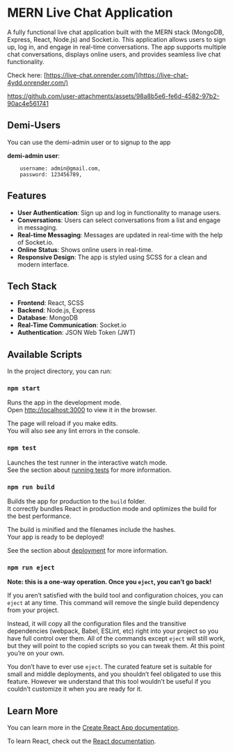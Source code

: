 # MERN Live Chat Application

A fully functional live chat application built with the MERN stack (MongoDB, Express, React, Node.js) and Socket.io. This application allows users to sign up, log in, and engage in real-time conversations. The app supports multiple chat conversations, displays online users, and provides seamless live chat functionality.

Check here: [https://live-chat.onrender.com/](https://live-chat-4ydd.onrender.com/)

https://github.com/user-attachments/assets/98a8b5e6-fe6d-4582-97b2-90ac4e561741

## Demi-Users

You can use the demi-admin user or to signup to the app

**demi-admin user**:

        username: admin@gmail.com,
        password: 123456789,

## Features

- **User Authentication**: Sign up and log in functionality to manage users.
- **Conversations**: Users can select conversations from a list and engage in messaging.
- **Real-time Messaging**: Messages are updated in real-time with the help of Socket.io.
- **Online Status**: Shows online users in real-time.
- **Responsive Design**: The app is styled using SCSS for a clean and modern interface.

## Tech Stack

- **Frontend**: React, SCSS
- **Backend**: Node.js, Express
- **Database**: MongoDB
- **Real-Time Communication**: Socket.io
- **Authentication**: JSON Web Token (JWT)

## Available Scripts

In the project directory, you can run:

### `npm start`

Runs the app in the development mode.\
Open [http://localhost:3000](http://localhost:3000) to view it in the browser.

The page will reload if you make edits.\
You will also see any lint errors in the console.

### `npm test`

Launches the test runner in the interactive watch mode.\
See the section about [running tests](https://facebook.github.io/create-react-app/docs/running-tests) for more information.

### `npm run build`

Builds the app for production to the `build` folder.\
It correctly bundles React in production mode and optimizes the build for the best performance.

The build is minified and the filenames include the hashes.\
Your app is ready to be deployed!

See the section about [deployment](https://facebook.github.io/create-react-app/docs/deployment) for more information.

### `npm run eject`

**Note: this is a one-way operation. Once you `eject`, you can’t go back!**

If you aren’t satisfied with the build tool and configuration choices, you can `eject` at any time. This command will remove the single build dependency from your project.

Instead, it will copy all the configuration files and the transitive dependencies (webpack, Babel, ESLint, etc) right into your project so you have full control over them. All of the commands except `eject` will still work, but they will point to the copied scripts so you can tweak them. At this point you’re on your own.

You don’t have to ever use `eject`. The curated feature set is suitable for small and middle deployments, and you shouldn’t feel obligated to use this feature. However we understand that this tool wouldn’t be useful if you couldn’t customize it when you are ready for it.

## Learn More

You can learn more in the [Create React App documentation](https://facebook.github.io/create-react-app/docs/getting-started).

To learn React, check out the [React documentation](https://reactjs.org/).
